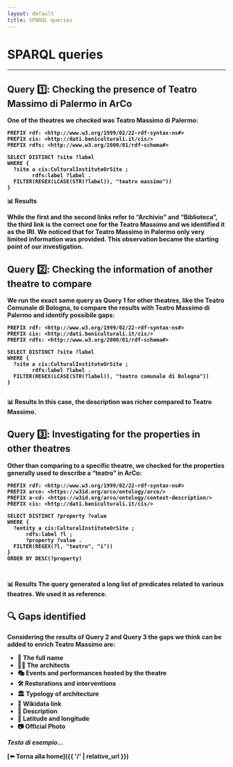 ```yaml
---
layout: default
title: SPARQL queries
---
```


# <strong>SPARQL queries<strong>


---
## Query 1️⃣: Checking the presence of Teatro Massimo di Palermo in ArCo
One of the theatres we checked was Teatro Massimo di Palermo:

```sparql
PREFIX rdf: <http://www.w3.org/1999/02/22-rdf-syntax-ns#>
PREFIX cis: <http://dati.beniculturali.it/cis/>
PREFIX rdfs: <http://www.w3.org/2000/01/rdf-schema#>

SELECT DISTINCT ?site ?label
WHERE { 
  ?site a cis:CulturalInstituteOrSite ;
        rdfs:label ?label .
  FILTER(REGEX(LCASE(STR(?label)), "teatro massimo"))
}

```
**📊 Results**

While the first and the second links refer to “Archivio” and “Biblioteca”, the third link is the correct one for the Teatro Massimo and we identified it as the IRI. 
We noticed that for Teatro Massimo in Palermo only very limited information was provided. This observation became the starting point of our investigation.


## Query 2️⃣: Checking the information of another theatre to compare 
We run the exact same query as Query 1 for other theatres, like the Teatro Comunale di Bologna, to compare the results with Teatro Massimo di Palermo and identify possibile gaps: 

```sparql
PREFIX rdf: <http://www.w3.org/1999/02/22-rdf-syntax-ns#>
PREFIX cis: <http://dati.beniculturali.it/cis/>
PREFIX rdfs: <http://www.w3.org/2000/01/rdf-schema#>

SELECT DISTINCT ?site ?label
WHERE { 
  ?site a cis:CulturalInstituteOrSite ;
        rdfs:label ?label .
  FILTER(REGEX(LCASE(STR(?label)), "teatro comunale di Bologna"))
}


```
**📊 Results**
In this case, the description was richer compared to Teatro Massimo.

## Query 3️⃣: Investigating for the properties in other theatres
Other than comparing to a specific theatre, we checked for the properties generally used to describe a “teatro” in ArCo:

```sparql
PREFIX rdf: <http://www.w3.org/1999/02/22-rdf-syntax-ns#> 
PREFIX arco: <https://w3id.org/arco/ontology/arco/> 
PREFIX a-cd: <https://w3id.org/arco/ontology/context-description/>
PREFIX cis: <http://dati.beniculturali.it/cis/> 

SELECT DISTINCT ?property ?value 
WHERE {  
  ?entity a cis:CulturalInstituteOrSite ;
      rdfs:label ?l ; 
      ?property ?value .  
  FILTER(REGEX(?l, "teatro", "i"))  
}  
ORDER BY DESC(?property)



```
**📊 Results** 
The query generated a long list of predicates related to various theatres. We used it as reference. 

## 🔍 Gaps identified
Considering the results of Query 2 and Query 3 the gaps we think can be added to enrich Teatro Massimo are: 
<ul>
  <li>📛 The full name</li>
  <li>👷‍♂️ The architects</li>
  <li>🎭 Events and performances hosted by the theatre</li>
  <li>🛠️ Restorations and interventions</li>
  <li>🏛️ Typology of architecture</li>
  <li>🔗 Wikidata link</li>
  <li>📝 Description</li>
  <li>📍 Latitude and longitude</li>
  <li>📷 Official Photo</li>
</ul>


_Testo di esempio…_

[⬅️ Torna alla home]({{ '/' | relative_url }})
